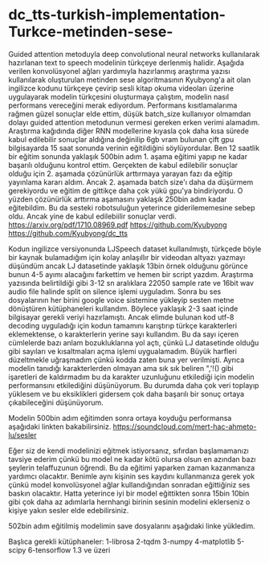 # dc_tts-turkish-implementation-Turkce-metinden-sese-
Guided attention metoduyla deep convolutional neural networks kullanılarak hazırlanan text to speech modelinin türkçeye derlenmiş halidir.
Aşağıda verilen konvolüsyonel ağları yardımıyla hazırlanmış araştırma yazısı kullanılarak oluşturulan metinden sese algoritmasının Kyubyong'a ait olan ingilizce kodunu türkçeye çevirip sesli kitap okuma videoları üzerine uygulayarak modelin türkçesini oluşturmaya çalıştım, modelin nasıl performans vereceğini merak ediyordum. Performans kısıtlamalarıma rağmen güzel sonuçlar elde ettim, düşük batch_size kullanıyor olmamdan dolayı guided attention metodunun vermesi gereken erken verimi alamadım. Araştırma kağıdında diğer RNN modellerine kıyasla çok daha kısa sürede kabul edilebilir sonuçlar aldığına değinilip 6gb vram bulunan çift gpu bilgisayarda 15 saat sonunda verinin eğitildiğini söylüyordular.
Ben 12 saatlik bir eğitim sonunda yaklaşık 500bin adım 1. aşama eğitimi yapıp ne kadar başarılı olduğunu kontrol ettim. Gerçekten de kabul edilebilir sonuçlar olduğu için 2. aşamada çözünürlük arttırmaya yarayan fazı da eğitip yayınlama kararı aldım. Ancak 2. aşamada batch size'ı daha da düşürmem gerekiyordu ve eğitim de gittikçe daha çok yükü gpu'ya bindiriyordu. O yüzden çözünürlük arttırma aşamasını yaklaşık 250bin adım kadar eğitebildim. Bu da sesteki robotsuluğun yeterince giderilememesine sebep oldu. Ancak yine de kabul edilebiilir sonuçlar verdi.
https://arxiv.org/pdf/1710.08969.pdf
https://github.com/Kyubyong
https://github.com/Kyubyong/dc_tts

Kodun ingilizce versiyonunda LJSpeech dataset kullanılmıştı, türkçede böyle bir kaynak bulamadığım için kolay anlaşıllır bir videodan altyazı yazmayı düşündüm ancak LJ datasetinde yaklaşık 13bin örnek olduğunu görünce bunun 4-5 ayımı alacağını farkettim ve hemen bir script yazdım.
Araştırma yazısında belirtildiği gibi 3-12 sn aralıklara 22050 sample rate ve 16bit wav audio file halinde split on silence işlemi uyguladım. Sonra bu ses dosyalarının her birini google voice sistemine yükleyip sesten metne dönüştüren kütüphaneleri kullandım. Böylece yaklaşık 2-3 saat içinde bilgisayar gerekli veriyi hazırlamıştı. Ancak elimde bulunan kod utf-8 decoding uyguladığı için kodun tamamını karıştırıp türkçe karakterleri eklemektense, o karakterlerin yerine sayı kullandım. Bu da sayı içeren cümlelerde bazı anlam bozukluklarına yol açtı, çünkü LJ datasetinde olduğu gibi sayıları ve kısaltmaları açma işlemi uygualamadım. Büyük harfleri düzeltmekle uğraşmadım çünkü kodda zaten buna yer verilmişti. Ayrıca modelin tanıdığı karakterlerden olmayan ama sık sık beliren ",'!() gibi işaretleri de kaldırmadım bu da karakter uzunluğunu etkilediği için modelin performansını etkilediğini düşünüyorum. Bu durumda daha çok veri toplayıp yüklesem ve bu eksiklikleri gidersem çok daha başarılı bir sonuç ortaya çıkabileceğini düşünüyorum.

Modelin 500bin adım eğitimden sonra ortaya koyduğu performansa aşağıdaki linkten bakabilirsiniz.
https://soundcloud.com/mert-hac-ahmeto-lu/sesler

Eğer siz de kendi modelinizi eğitmek istiyorsanız, sıfırdan başlamamanızı tavsiye ederim çünkü bu model ne kadar kötü olursa olsun en azından bazı şeylerin telaffuzunun öğrendi. Bu da eğitimi yaparken zaman kazanmanıza yardımcı olacaktır. Benimle aynı kişinin ses kaydını kullanmanıza gerek yok çünkü model konvolüsyonel ağlar kullandığından sonradan eğittiğiniz ses baskın olacaktır. Hatta yeterince iyi bir model eğittikten sonra 15bin 10bin gibi çok daha az adımlarla hernhangi birinin sesinin modelini eklerseniz o kişiye yakın sesler elde edebilirsiniz.

502bin adım eğitilmiş modelimin save dosyalarını aşağıdaki linke yükledim.


Başlıca gerekli kütüphaneler:
  1-librosa
  2-tqdm
  3-numpy
  4-matplotlib
  5-scipy
  6-tensorflow 1.3 ve üzeri

